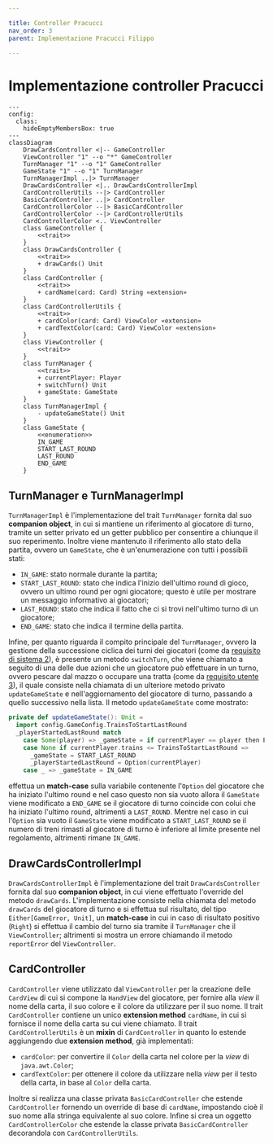 ```yaml
---

title: Controller Pracucci
nav_order: 3
parent: Implementazione Pracucci Filippo

---
```


# Implementazione controller Pracucci

```mermaid
---
config:
  class:
    hideEmptyMembersBox: true
---
classDiagram
    DrawCardsController <|-- GameController
    ViewController "1" --o "*" GameController
    TurnManager "1" --o "1" GameController
    GameState "1" --o "1" TurnManager
    TurnManagerImpl ..|> TurnManager
    DrawCardsController <|.. DrawCardsControllerImpl
    CardControllerUtils --|> CardController
    BasicCardController ..|> CardController
    CardControllerColor --|> BasicCardController
    CardControllerColor --|> CardControllerUtils
    CardControllerColor <.. ViewController
    class GameController {
        <<trait>>
    }
    class DrawCardsController {
        <<trait>>
        + drawCards() Unit
    }
    class CardController {
        <<trait>>
        + cardName(card: Card) String «extension»
    }
    class CardControllerUtils {
        <<trait>>
        + cardColor(card: Card) ViewColor «extension»
        + cardTextColor(card: Card) ViewColor «extension»
    }
    class ViewController {
        <<trait>>
    }
    class TurnManager {
        <<trait>>
        + currentPlayer: Player
        + switchTurn() Unit
        + gameState: GameState
    }
    class TurnManagerImpl {
        - updateGameState() Unit
    }
    class GameState {
        <<enumeration>>
        IN_GAME
        START_LAST_ROUND
        LAST_ROUND
        END_GAME
    }
```

## TurnManager e TurnManagerImpl

`TurnManagerImpl` è l'implementazione del trait `TurnManager` fornita dal suo **companion object**, in cui si mantiene
un riferimento al giocatore di turno, tramite un setter privato ed un getter pubblico per consentire a chiunque il suo
reperimento. Inoltre viene mantenuto il riferimento allo stato della partita, ovvero un `GameState`, che è
un'enumerazione con tutti i possibili stati:
- `IN_GAME`: stato normale durante la partita;
- `START_LAST_ROUND`: stato che indica l'inizio dell'ultimo round di gioco, ovvero un ultimo round per ogni giocatore;
questo è utile per mostrare un messaggio informativo ai giocatori;
- `LAST_ROUND`: stato che indica il fatto che ci si trovi nell'ultimo turno di un giocatore;
- `END_GAME`: stato che indica il termine della partita.

Infine, per quanto riguarda il compito principale del `TurnManager`, ovvero la gestione della successione ciclica dei
turni dei giocatori (come da [requisito di sistema 2](../../requirement_specification.md#requisiti-di-sistema)), è
presente un metodo `switchTurn`, che viene chiamato a seguito di una delle due azioni che un giocatore può effettuare in
un turno, ovvero pescare dal mazzo o occupare una tratta (come da
[requisito utente 3](../../requirement_specification.md#requisiti-utente)), il quale consiste nella chiamata di un
ulteriore metodo privato `updateGameState` e nell'aggiornamento del giocatore di turno, passando a quello successivo
nella lista. Il metodo `updateGameState` come mostrato:
```scala
private def updateGameState(): Unit =
  import config.GameConfig.TrainsToStartLastRound
  _playerStartedLastRound match
    case Some(player) => _gameState = if currentPlayer == player then END_GAME else LAST_ROUND
    case None if currentPlayer.trains <= TrainsToStartLastRound =>
      _gameState = START_LAST_ROUND
      _playerStartedLastRound = Option(currentPlayer)
    case _ => _gameState = IN_GAME
```
effettua un **match-case** sulla variabile contenente l'`Option` del giocatore che ha iniziato l'ultimo round e nel caso
questo non sia vuoto allora il `GameState` viene modificato a `END_GAME` se il giocatore di turno coincide con colui
che ha iniziato l'ultimo round, altrimenti a `LAST_ROUND`. Mentre nel caso in cui l'`Option` sia vuoto il `GameState`
viene modificato a `START_LAST_ROUND` se il numero di treni rimasti al giocatore di turno è inferiore al limite
presente nel regolamento, altrimenti rimane `IN_GAME`.

## DrawCardsControllerImpl

`DrawCardsControllerImpl` è l'implementazione del trait `DrawCardsController` fornita dal suo **companion object**, in
cui viene effettuato l'override del metodo `drawCards`. L'implementazione consiste nella chiamata del metodo `drawCards`
del giocatore di turno e si effettua sul risultato, del tipo `Either[GameError, Unit]`, un **match-case** in cui in caso
di risultato positivo (`Right`) si effettua il cambio del turno sia tramite il `TurnManager` che il `ViewController`;
altrimenti si mostra un errore chiamando il metodo `reportError` del `ViewController`.

## CardController

`CardController` viene utilizzato dal `ViewController` per la creazione delle `CardView` di cui si compone la `HandView`
del giocatore, per fornire alla _view_ il nome della carta, il suo colore e il colore da utilizzare per il suo nome.
Il trait `CardController` contiene un unico **extension method** `cardName`, in cui si fornisce il nome della carta su
cui viene chiamato. Il trait `CardControllerUtils` è un **mixin** di `CardController` in quanto lo estende aggiungendo
due **extension method**, già implementati:
- `cardColor`: per convertire il `Color` della carta nel colore per la _view_ di `java.awt.Color`;
- `cardTextColor`: per ottenere il colore da utilizzare nella _view_ per il testo della carta, in base al `Color` della
carta.

Inoltre si realizza una classe privata `BasicCardController` che estende `CardController` fornendo un override di base
di `cardName`, impostando cioè il suo nome alla stringa equivalente al suo colore.
Infine si crea un oggetto `CardControllerColor` che estende la classe privata `BasicCardController` decorandola con
`CardControllerUtils`.
